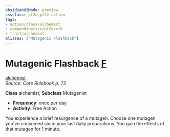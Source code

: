 ```yaml
---
obsidianUIMode: preview
cssclass: pf2e,pf2e-action
tags:
- action/class/alchemist
- compendium/src/pf2e/crb
- trait/alchemist
aliases: ["Mutagenic Flashback"]
---
```

# Mutagenic Flashback [F](/rules/core-rulebook/chapter-9-playing-the-game.md#Actions "Free Action")
[alchemist](/rules/traits/alchemist.md)  
*Source: Core Rulebook p. 73*  

**Class** alchemist; **Subclass** Mutagenist
- **Frequency**: once per day
- **Activity**: Free Action

You experience a brief resurgence of a mutagen. Choose one mutagen you've consumed since your last daily preparations. You gain the effects of that mutagen for 1 minute.
